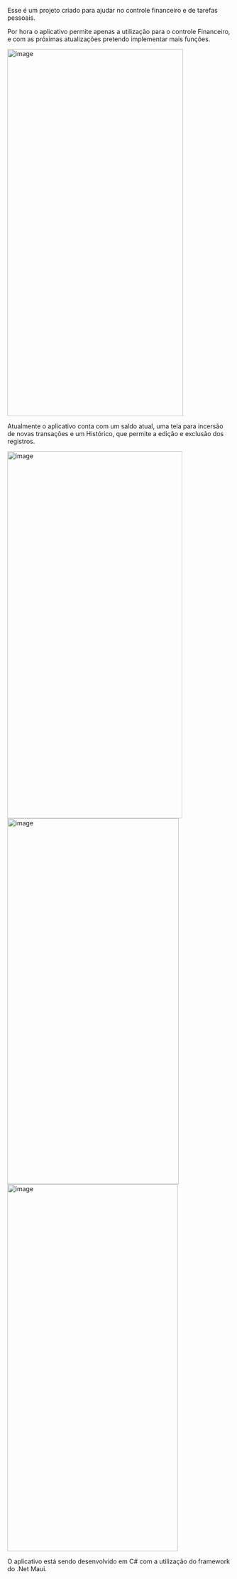 Esse é um projeto criado para ajudar no controle financeiro e de tarefas pessoais.

Por hora o aplicativo permite apenas a utilização para o controle Financeiro, e com as próximas atualizações pretendo implementar mais funções.

<img width="396" height="827" alt="image" src="https://github.com/user-attachments/assets/65c14ef0-23cc-458f-97aa-953445d2f342" />

Atualmente o aplicativo conta com um saldo atual, uma tela para incersão de novas transações e um Histórico, que permite a edição e exclusão dos registros.

<img width="394" height="827" alt="image" src="https://github.com/user-attachments/assets/618d35fb-8436-4683-89be-dfce19603f74" />


<img width="386" height="824" alt="image" src="https://github.com/user-attachments/assets/0403d997-18de-4e5d-b5cf-ab6f0fb01b25" />

<img width="384" height="827" alt="image" src="https://github.com/user-attachments/assets/51764832-e6af-4052-9cb4-3e4aa3743c04" />

O aplicativo está sendo desenvolvido em C# com a utilização do framework do .Net Maui.
